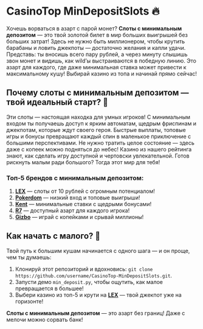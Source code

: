 # CasinoTop MinDepositSlots 🔥  
Хочешь ворваться в азарт с парой монет? **Слоты с минимальным депозитом** — это твой золотой билет в мир больших выигрышей без больших затрат! Здесь не нужно быть миллионером, чтобы крутить барабаны и ловить джекпоты — достаточно желания и капли удачи. Представь: ты вносишь всего пару рублей, а через минуту слышишь звон монет и видишь, как wild’ы выстраиваются в победную линию. Это азарт для каждого, где даже минимальная ставка может привести к максимальному кушу! Выбирай казино из топа и начинай прямо сейчас!  

## Почему слоты с минимальным депозитом — твой идеальный старт? 🎲  
Эти слоты — настоящая находка для умных игроков! С минимальным входом ты получаешь доступ к ярким автоматам, щедрым фриспинам и джекпотам, которые ждут своего героя. Быстрые выплаты, топовые игры и бонусы превращают каждый спин в маленькое приключение с большими перспективами. Не нужно тратить целое состояние — здесь даже с копеек можно подняться до небес! Казино из нашего рейтинга знают, как сделать игру доступной и чертовски увлекательной. Готов рискнуть малым ради большого? Тогда этот мир для тебя!  

### Топ-5 брендов с минимальным депозитом:  
1. **[LEX](https://redironline.link/zW4hdDFV)** — слоты от 10 рублей с огромным потенциалом!  
2. **[Pokerdom](https://redironline.link/4k77v2yx)** — низкий вход и топовые выигрыши!  
3. **[Kent](https://redironline.link/Fv2WP3js)** — минимальные ставки с щедрыми бонусами!  
4. **[R7](https://redironline.link/bMd3Yjsw)** — доступный азарт для каждого игрока!  
5. **[Gizbo](https://redironline.link/bprXw4YV)** — играй с копейками и срывай миллионы!  

## Как начать с малого? 🚀  
Твой путь к большим кушам начинается с одного шага — и он проще, чем ты думаешь:  
1. Клонируй этот репозиторий и вдохновись: `git clone https://github.com/username/CasinoTop-MinDepositSlots.git`.  
2. Запусти демо `min_deposit.py`, чтобы ощутить, как малое превращается в большее!  
3. Выбери казино из топ-5 и крути на **[LEX](https://redironline.link/zW4hdDFV)** — твой джекпот уже на горизонте!  

**Слоты с минимальным депозитом** — это азарт без границ! Даже с мелочи можно сорвать банк!
